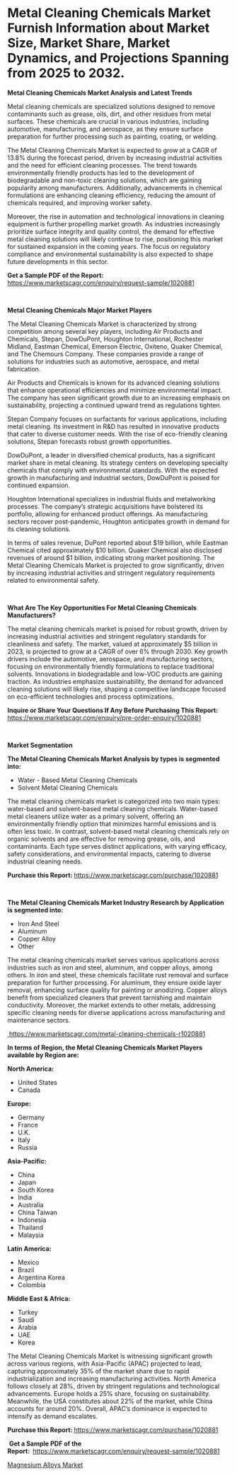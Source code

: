<p><h1>Metal Cleaning Chemicals Market Furnish Information about Market Size, Market Share, Market Dynamics, and Projections Spanning from 2025 to 2032.</h1></p><p><strong>Metal Cleaning Chemicals Market Analysis and Latest Trends</strong></p>
<p><p>Metal cleaning chemicals are specialized solutions designed to remove contaminants such as grease, oils, dirt, and other residues from metal surfaces. These chemicals are crucial in various industries, including automotive, manufacturing, and aerospace, as they ensure surface preparation for further processing such as painting, coating, or welding. </p><p>The Metal Cleaning Chemicals Market is expected to grow at a CAGR of 13.8% during the forecast period, driven by increasing industrial activities and the need for efficient cleaning processes. The trend towards environmentally friendly products has led to the development of biodegradable and non-toxic cleaning solutions, which are gaining popularity among manufacturers. Additionally, advancements in chemical formulations are enhancing cleaning efficiency, reducing the amount of chemicals required, and improving worker safety.</p><p>Moreover, the rise in automation and technological innovations in cleaning equipment is further propelling market growth. As industries increasingly prioritize surface integrity and quality control, the demand for effective metal cleaning solutions will likely continue to rise, positioning this market for sustained expansion in the coming years. The focus on regulatory compliance and environmental sustainability is also expected to shape future developments in this sector.</p></p>
<p><strong>Get a Sample PDF of the Report:&nbsp;</strong> <a href="https://www.marketscagr.com/enquiry/request-sample/1020881?utm_campaign=2667&utm_medium=2&utm_source=Github&utm_content=ia&utm_term=02042025&utm_id=metal-cleaning-chemicals">https://www.marketscagr.com/enquiry/request-sample/1020881</a></p>
<p>&nbsp;</p>
<p><strong>Metal Cleaning Chemicals Major Market Players</strong></p>
<p><p>The Metal Cleaning Chemicals Market is characterized by strong competition among several key players, including Air Products and Chemicals, Stepan, DowDuPont, Houghton International, Rochester Midland, Eastman Chemical, Emerson Electric, Oxiteno, Quaker Chemical, and The Chemours Company. These companies provide a range of solutions for industries such as automotive, aerospace, and metal fabrication.</p><p>Air Products and Chemicals is known for its advanced cleaning solutions that enhance operational efficiencies and minimize environmental impact. The company has seen significant growth due to an increasing emphasis on sustainability, projecting a continued upward trend as regulations tighten.</p><p>Stepan Company focuses on surfactants for various applications, including metal cleaning. Its investment in R&D has resulted in innovative products that cater to diverse customer needs. With the rise of eco-friendly cleaning solutions, Stepan forecasts robust growth opportunities.</p><p>DowDuPont, a leader in diversified chemical products, has a significant market share in metal cleaning. Its strategy centers on developing specialty chemicals that comply with environmental standards. With the expected growth in manufacturing and industrial sectors, DowDuPont is poised for continued expansion.</p><p>Houghton International specializes in industrial fluids and metalworking processes. The company’s strategic acquisitions have bolstered its portfolio, allowing for enhanced product offerings. As manufacturing sectors recover post-pandemic, Houghton anticipates growth in demand for its cleaning solutions.</p><p>In terms of sales revenue, DuPont reported about $19 billion, while Eastman Chemical cited approximately $10 billion. Quaker Chemical also disclosed revenues of around $1 billion, indicating strong market positioning. The Metal Cleaning Chemicals Market is projected to grow significantly, driven by increasing industrial activities and stringent regulatory requirements related to environmental safety.</p></p>
<p>&nbsp;</p>
<p><strong>What Are The Key Opportunities For Metal Cleaning Chemicals Manufacturers?</strong></p>
<p><p>The metal cleaning chemicals market is poised for robust growth, driven by increasing industrial activities and stringent regulatory standards for cleanliness and safety. The market, valued at approximately $5 billion in 2023, is projected to grow at a CAGR of over 6% through 2030. Key growth drivers include the automotive, aerospace, and manufacturing sectors, focusing on environmentally friendly formulations to replace traditional solvents. Innovations in biodegradable and low-VOC products are gaining traction. As industries emphasize sustainability, the demand for advanced cleaning solutions will likely rise, shaping a competitive landscape focused on eco-efficient technologies and process optimizations.</p></p>
<p><strong>Inquire or Share Your Questions If Any Before Purchasing This Report:</strong> <a href="https://www.marketscagr.com/enquiry/pre-order-enquiry/1020881?utm_campaign=2667&utm_medium=2&utm_source=Github&utm_content=ia&utm_term=02042025&utm_id=metal-cleaning-chemicals">https://www.marketscagr.com/enquiry/pre-order-enquiry/1020881</a></p>
<p>&nbsp;</p>
<p><strong>Market Segmentation</strong></p>
<p><strong>The Metal Cleaning Chemicals Market Analysis by types is segmented into:</strong></p>
<p><ul><li>Water - Based Metal Cleaning Chemicals</li><li>Solvent Metal Cleaning Chemicals</li></ul></p>
<p><p>The metal cleaning chemicals market is categorized into two main types: water-based and solvent-based metal cleaning chemicals. Water-based metal cleaners utilize water as a primary solvent, offering an environmentally friendly option that minimizes harmful emissions and is often less toxic. In contrast, solvent-based metal cleaning chemicals rely on organic solvents and are effective for removing grease, oils, and contaminants. Each type serves distinct applications, with varying efficacy, safety considerations, and environmental impacts, catering to diverse industrial cleaning needs.</p></p>
<p><strong>Purchase this Report:&nbsp;</strong><a href="https://www.marketscagr.com/purchase/1020881?utm_campaign=2667&utm_medium=2&utm_source=Github&utm_content=ia&utm_term=02042025&utm_id=metal-cleaning-chemicals">https://www.marketscagr.com/purchase/1020881</a></p>
<p>&nbsp;</p>
<p><strong>The Metal Cleaning Chemicals Market Industry Research by Application is segmented into:</strong></p>
<p><ul><li>Iron And Steel</li><li>Aluminum</li><li>Copper Alloy</li><li>Other</li></ul></p>
<p><p>The metal cleaning chemicals market serves various applications across industries such as iron and steel, aluminum, and copper alloys, among others. In iron and steel, these chemicals facilitate rust removal and surface preparation for further processing. For aluminum, they ensure oxide layer removal, enhancing surface quality for painting or anodizing. Copper alloys benefit from specialized cleaners that prevent tarnishing and maintain conductivity. Moreover, the market extends to other metals, addressing specific cleaning needs for diverse applications across manufacturing and maintenance sectors.</p></p>
<p><a href="https://www.marketscagr.com/metal-cleaning-chemicals-r1020881?utm_campaign=2667&utm_medium=2&utm_source=Github&utm_content=ia&utm_term=02042025&utm_id=metal-cleaning-chemicals">&nbsp;https://www.marketscagr.com/metal-cleaning-chemicals-r1020881</a></p>
<p><strong>In terms of Region, the Metal Cleaning Chemicals Market Players available by Region are:</strong></p>
<p>
    <p> <strong> North America: </strong>
        <ul>
            <li>United States</li>
            <li>Canada</li>
        </ul>
        </p> 
    <p> <strong> Europe: </strong>
        <ul>
            <li>Germany</li>
            <li>France</li>
            <li>U.K.</li>
            <li>Italy</li>
            <li>Russia</li>
        </ul>
        </p> 
    <p> <strong> Asia-Pacific: </strong>
        <ul>
            <li>China</li>
            <li>Japan</li>
            <li>South Korea</li>
            <li>India</li>
            <li>Australia</li>
            <li>China Taiwan</li>
            <li>Indonesia</li>
            <li>Thailand</li>
            <li>Malaysia</li>
        </ul>
        </p> 
    <p> <strong> Latin America: </strong>
        <ul>
            <li>Mexico</li>
            <li>Brazil</li>
            <li>Argentina Korea</li>
            <li>Colombia</li>
        </ul>
        </p> 
    <p> <strong> Middle East & Africa: </strong>
        <ul>
            <li>Turkey</li>
            <li>Saudi</li>
            <li>Arabia</li>
            <li>UAE</li>
            <li>Korea</li>
        </ul>
    </p>
    </p>
<p><p>The Metal Cleaning Chemicals Market is witnessing significant growth across various regions, with Asia-Pacific (APAC) projected to lead, capturing approximately 35% of the market share due to rapid industrialization and increasing manufacturing activities. North America follows closely at 28%, driven by stringent regulations and technological advancements. Europe holds a 25% share, focusing on sustainability. Meanwhile, the USA constitutes about 22% of the market, while China accounts for around 20%. Overall, APAC’s dominance is expected to intensify as demand escalates.</p></p>
<p><strong>Purchase this Report: </strong><a href="https://www.marketscagr.com/purchase/1020881?utm_campaign=2667&utm_medium=2&utm_source=Github&utm_content=ia&utm_term=02042025&utm_id=metal-cleaning-chemicals">https://www.marketscagr.com/purchase/1020881</a></p>
<p>&nbsp;<strong>Get a Sample PDF of the Report:&nbsp;&nbsp;</strong><a href="https://www.marketscagr.com/enquiry/request-sample/1020881?utm_campaign=2667&utm_medium=2&utm_source=Github&utm_content=ia&utm_term=02042025&utm_id=metal-cleaning-chemicals">https://www.marketscagr.com/enquiry/request-sample/1020881</a></p>
<p><strong></strong></p>
<p><p><a href="https://github.com/shirleenfraker87/Market-Research-Report-List-1/blob/main/magnesium-alloys-market.md?utm_campaign=2667&utm_medium=2&utm_source=Github&utm_content=ia&utm_term=02042025&utm_id=metal-cleaning-chemicals">Magnesium Alloys Market</a></p></p>